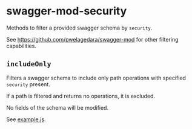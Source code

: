 # swagger-mod-security

Methods to filter a provided swagger schema by `security`.

See https://github.com/pwelagedara/swagger-mod for other filtering capabilities.

## `includeOnly`

Filters a swagger schema to include only path operations with specified `security` present.

If a path is filtered and returns no operations, it is excluded.

No fields of the schema will be modified.

See [example.js](./example.js).
